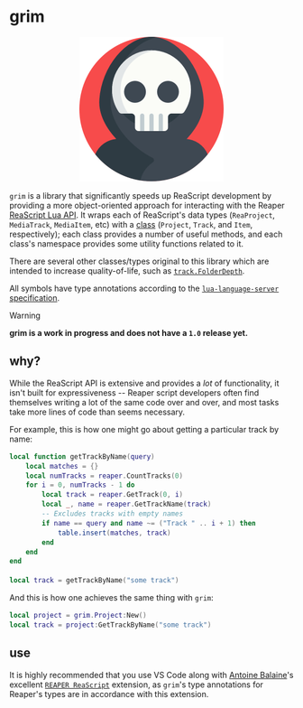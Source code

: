 # grim

<p align="center">
    <!-- Original width: 512 px -->
  <img src="./assets/icon.png" width="256"/>
</p>

`grim` is a library that significantly speeds up ReaScript development by providing a more object-oriented approach for interacting with the Reaper [ReaScript Lua API](https://www.reaper.fm/sdk/reascript/reascripthelp.html#l). It wraps each of ReaScript's data types (`ReaProject`, `MediaTrack`, `MediaItem`, etc) with a [class](https://www.lua.org/pil/16.1.html) (`Project`, `Track`, and `Item`, respectively); each class provides a number of useful methods, and each class's namespace provides some utility functions related to it.

There are several other classes/types original to this library which are intended to increase quality-of-life, such as [`track.FolderDepth`](./grim/track/folderDepth.lua).

<!-- Utilizes the [Ultraschall API](https://mespotin.uber.space/Ultraschall/US_Api_Introduction_and_Concepts.html) render table-related functionality. -->

All symbols have type annotations according to the [`lua-language-server` specification](https://github.com/LuaLS/lua-language-server/wiki/Annotations).

<!-- Powers the [`rea`](https://github.com/rewgs/rea) script library. -->

<!-- ## setup -->
<!-- Any ReaScript file that references this library needs to be able to import it from an absolute location that does not change from computer to computer. -->
<!-- 1. Install the [Ultraschall API](https://github.com/Ultraschall/ultraschall-lua-api-for-reaper?tab=readme-ov-file#reapack) via ReaPack. -->

> [!WARNING]
>
> **grim is a work in progress
> and does not have a `1.0` release yet.**

## why?

While the ReaScript API is extensive and provides a _lot_ of functionality, it isn't built for expressiveness -- Reaper script developers often find themselves writing a lot of the same code over and over, and most tasks take more lines of code than seems necessary.

For example, this is how one might go about getting a particular track by name:

```lua
local function getTrackByName(query)
    local matches = {}
    local numTracks = reaper.CountTracks(0)
    for i = 0, numTracks - 1 do
        local track = reaper.GetTrack(0, i)
        local _, name = reaper.GetTrackName(track)
        -- Excludes tracks with empty names
        if name == query and name ~= ("Track " .. i + 1) then
            table.insert(matches, track)
        end
    end
end

local track = getTrackByName("some track")
```

And this is how one achieves the same thing with `grim`:

```lua
local project = grim.Project:New()
local track = project:GetTrackByName("some track")
```

<!-- TODO: Uncomment once this is actually true :p
Additionally, calls like `defer()` are typically no longer necessary, as they are called at the appropriate times by the functions in this library. You can focus on actually writing functionality, not dancing our Reaper's needs.
-->

## use

It is highly recommended that you use VS Code along with [Antoine Balaine](https://www.linkedin.com/in/antoinebalaine/)'s excellent [`REAPER ReaScript`](https://marketplace.visualstudio.com/items?itemName=AntoineBalaine.reascript-docs) extension, as `grim`'s type annotations for Reaper's types are in accordance with this extension.
